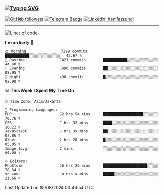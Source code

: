 ### [![Typing SVG](https://readme-typing-svg.herokuapp.com?font=lato&size=22&lines=Hi+There+👋)](https://git.io/typing-svg) 

[![GitHub followers](https://img.shields.io/github/followers/hanifazzuhdi?label=Follow&style=social)](https://github.com/hanifazzuhdi/?tab=follow) 
[![Telegram Badge](https://img.shields.io/badge/-hanif0198-blue?style=social&logo=telegram&link=https://www.t.me/hanif0198/)](https://www.t.me/hanif0198/) 
[![Linkedin: hanifazzuhdi](https://img.shields.io/badge/-hanifazzuhdi-blue?style=flat-square&logo=Linkedin&logoColor=white&link=https://www.linkedin.com/in/hanif-az-zuhdi-69688019b/)](https://www.linkedin.com/in/hanif-az-zuhdi-69688019b/) 

<hr/>

<!--START_SECTION:waka-->
![Lines of code](https://img.shields.io/badge/From%20Hello%20World%20I%27ve%20Written-62.0%20million%20lines%20of%20code-blue)

**I'm an Early 🐤** 

```text
🌞 Morning                7299 commits        ███████████░░░░░░░░░░░░░░   43.67 % 
🌆 Daytime                7421 commits        ███████████░░░░░░░░░░░░░░   44.40 % 
🌃 Evening                1496 commits        ██░░░░░░░░░░░░░░░░░░░░░░░   08.95 % 
🌙 Night                  498 commits         █░░░░░░░░░░░░░░░░░░░░░░░░   02.98 % 
```


📊 **This Week I Spent My Time On** 

```text
🕑︎ Time Zone: Asia/Jakarta

💬 Programming Languages: 
PHP                      32 hrs 54 mins      ██████████████████░░░░░░░   70.76 % 
CSS                      7 hrs 32 mins       ████░░░░░░░░░░░░░░░░░░░░░   16.22 % 
JavaScript               3 hrs 39 mins       ██░░░░░░░░░░░░░░░░░░░░░░░   07.86 % 
Other                    2 hrs 20 mins       █░░░░░░░░░░░░░░░░░░░░░░░░   05.05 % 
Image (svg)              2 mins              ░░░░░░░░░░░░░░░░░░░░░░░░░   00.08 % 

🔥 Editors: 
PhpStorm                 36 hrs 26 mins      ████████████████████░░░░░   78.34 % 
VS Code                  10 hrs 4 mins       █████░░░░░░░░░░░░░░░░░░░░   21.66 % 
```


 Last Updated on 05/08/2024 00:46:54 UTC
<!--END_SECTION:waka-->
